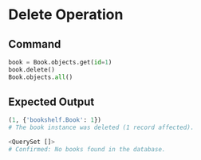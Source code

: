 # Delete Operation

## Command
```python
book = Book.objects.get(id=1)
book.delete()
Book.objects.all()
```
## Expected Output
```python
(1, {'bookshelf.Book': 1})
# The book instance was deleted (1 record affected).

<QuerySet []>
# Confirmed: No books found in the database.
```